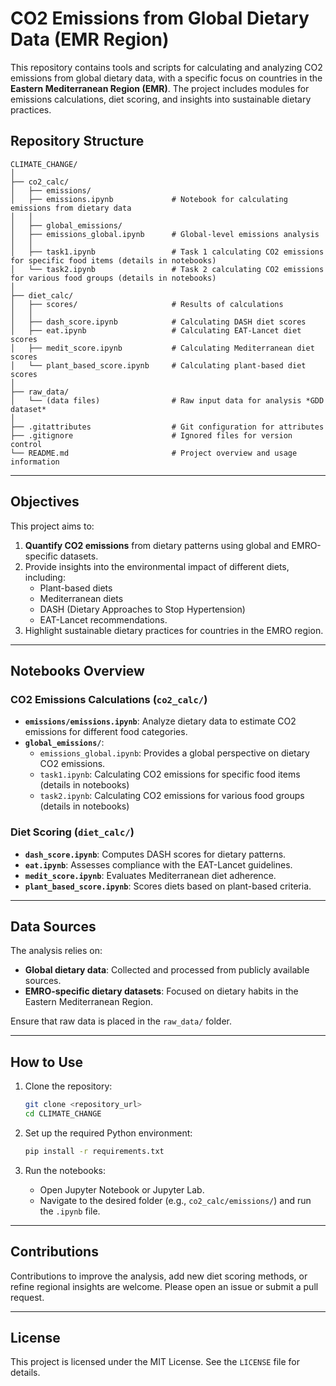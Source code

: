 
# CO2 Emissions from Global Dietary Data (EMR Region)

This repository contains tools and scripts for calculating and analyzing CO2 emissions from global dietary data, with a specific focus on countries in the **Eastern Mediterranean Region (EMR)**. The project includes modules for emissions calculations, diet scoring, and insights into sustainable dietary practices.

## Repository Structure

```
CLIMATE_CHANGE/
│
├── co2_calc/
│   ├── emissions/
│   ├── emissions.ipynb             # Notebook for calculating emissions from dietary data
│   │ 
│   ├── global_emissions/
│   ├── emissions_global.ipynb      # Global-level emissions analysis
│   │ 
│   ├── task1.ipynb                 # Task 1 calculating CO2 emissions for specific food items (details in notebooks)
│   └── task2.ipynb                 # Task 2 calculating CO2 emissions for various food groups (details in notebooks)
│
├── diet_calc/
│   ├── scores/                     # Results of calculations 
│   │ 
│   ├── dash_score.ipynb            # Calculating DASH diet scores
│   ├── eat.ipynb                   # Calculating EAT-Lancet diet scores
│   ├── medit_score.ipynb           # Calculating Mediterranean diet scores
│   └── plant_based_score.ipynb     # Calculating plant-based diet scores
│
├── raw_data/
│   └── (data files)                # Raw input data for analysis *GDD dataset* 
│
├── .gitattributes                  # Git configuration for attributes
├── .gitignore                      # Ignored files for version control
└── README.md                       # Project overview and usage information
```

---

## Objectives

This project aims to:
1. **Quantify CO2 emissions** from dietary patterns using global and EMRO-specific datasets.
2. Provide insights into the environmental impact of different diets, including:
   - Plant-based diets
   - Mediterranean diets
   - DASH (Dietary Approaches to Stop Hypertension)
   - EAT-Lancet recommendations.
3. Highlight sustainable dietary practices for countries in the EMRO region.

---

## Notebooks Overview

### CO2 Emissions Calculations (`co2_calc/`)
- **`emissions/emissions.ipynb`**: Analyze dietary data to estimate CO2 emissions for different food categories.
- **`global_emissions/`**: 
  - `emissions_global.ipynb`: Provides a global perspective on dietary CO2 emissions.
  - `task1.ipynb`: Calculating CO2 emissions for specific food items (details in notebooks)
  - `task2.ipynb`: Calculating CO2 emissions for various food groups (details in notebooks)

### Diet Scoring (`diet_calc/`)
- **`dash_score.ipynb`**: Computes DASH scores for dietary patterns.
- **`eat.ipynb`**: Assesses compliance with the EAT-Lancet guidelines.
- **`medit_score.ipynb`**: Evaluates Mediterranean diet adherence.
- **`plant_based_score.ipynb`**: Scores diets based on plant-based criteria.

---

## Data Sources

The analysis relies on:
- **Global dietary data**: Collected and processed from publicly available sources.
- **EMRO-specific dietary datasets**: Focused on dietary habits in the Eastern Mediterranean Region.

Ensure that raw data is placed in the `raw_data/` folder.

---

## How to Use

1. Clone the repository:
   ```bash
   git clone <repository_url>
   cd CLIMATE_CHANGE
   ```

2. Set up the required Python environment:
   ```bash
   pip install -r requirements.txt
   ```

3. Run the notebooks:
   - Open Jupyter Notebook or Jupyter Lab.
   - Navigate to the desired folder (e.g., `co2_calc/emissions/`) and run the `.ipynb` file.

---

## Contributions

Contributions to improve the analysis, add new diet scoring methods, or refine regional insights are welcome. Please open an issue or submit a pull request.

---

## License

This project is licensed under the MIT License. See the `LICENSE` file for details.
